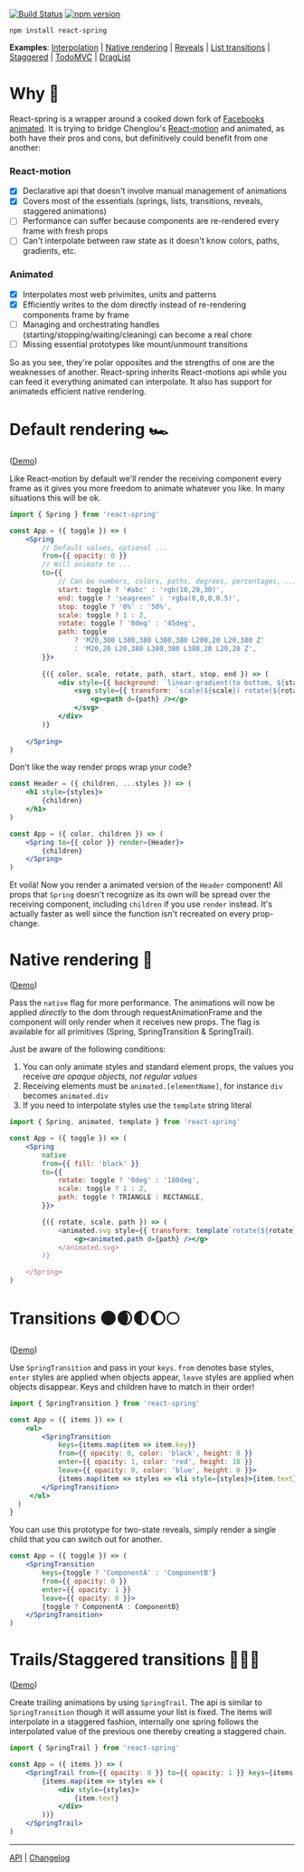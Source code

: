 [![Build Status](https://travis-ci.org/drcmda/react-spring.svg?branch=master)](https://travis-ci.org/drcmda/react-spring) [![npm version](https://badge.fury.io/js/react-spring.svg)](https://badge.fury.io/js/react-spring)

    npm install react-spring

<b>Examples</b>: [Interpolation](https://codesandbox.io/embed/oln44nx8xq) | [Native rendering](https://codesandbox.io/embed/882njxpz29) | [Reveals](https://codesandbox.io/embed/yj52v5689) | [List transitions](https://codesandbox.io/embed/j150ykxrv) | [Staggered](https://codesandbox.io/embed/vvmv6x01l5) | [TodoMVC](https://codesandbox.io/embed/2pk8l7n7kn) | [DragList](https://codesandbox.io/embed/l9zqz0m18z)

# Why 🤔

React-spring is a wrapper around a cooked down fork of [Facebooks animated](http://animatedjs.github.io/interactive-docs/). It is trying to bridge Chenglou's [React-motion](https://github.com/chenglou/react-motion) and animated, as both have their pros and cons, but definitively could benefit from one another:

### React-motion

*   [x] Declarative api that doesn't involve manual management of animations
*   [x] Covers most of the essentials (springs, lists, transitions, reveals, staggered animations)
*   [ ] Performance can suffer because components are re-rendered every frame with fresh props
*   [ ] Can't interpolate between raw state as it doesn't know colors, paths, gradients, etc.

### Animated

*   [x] Interpolates most web privimites, units and patterns
*   [x] Efficiently writes to the dom directly instead of re-rendering components frame by frame
*   [ ] Managing and orchestrating handles (starting/stopping/waiting/cleaning) can become a real chore
*   [ ] Missing essential prototypes like mount/unmount transitions

So as you see, they're polar opposites and the strengths of one are the weaknesses of another. React-spring inherits React-motions api while you can feed it everything animated can interpolate. It also has support for animateds efficient native rendering.

# Default rendering 🏎

([Demo](https://codesandbox.io/embed/oln44nx8xq))

Like React-motion by default we'll render the receiving component every frame as it gives you more freedom to animate whatever you like. In many situations this will be ok.

```jsx
import { Spring } from 'react-spring'

const App = ({ toggle }) => (
    <Spring
        // Default values, optional ...
        from={{ opacity: 0 }}
        // Will animate to ...
        to={{
            // Can be numbers, colors, paths, degrees, percentages, ...
            start: toggle ? '#abc' : 'rgb(10,20,30)',
            end: toggle ? 'seagreen' : 'rgba(0,0,0,0.5)',
            stop: toggle ? '0%' : '50%',
            scale: toggle ? 1 : 2,
            rotate: toggle ? '0deg' : '45deg',
            path: toggle
                ? 'M20,380 L380,380 L380,380 L200,20 L20,380 Z' 
                : 'M20,20 L20,380 L380,380 L380,20 L20,20 Z',
        }}>
        
        {({ color, scale, rotate, path, start, stop, end }) => (
            <div style={{ background: `linear-gradient(to bottom, ${start} ${stop}, ${end} 100%)` }}>
                <svg style={{ transform: `scale(${scale}) rotate(${rotate})` }}>
                    <g><path d={path} /></g>
                </svg>
            </div>
        )}
        
    </Spring>
)
```

Don't like the way render props wrap your code?

```jsx
const Header = ({ children, ...styles }) => (
    <h1 style={styles}>
        {children}
    </h1>
)

const App = ({ color, children }) => (
    <Spring to={{ color }} render={Header}>
        {children}
    </Spring>
)
```

Et voilà! Now you render a animated version of the `Header` component! All props that `Spring` doesn't recognize as its own will be spread over the receiving component, including `children` if you use `render` instead. It's actually faster as well since the function isn't recreated on every prop-change.

# Native rendering 🚀

([Demo](https://codesandbox.io/embed/882njxpz29))

Pass the `native` flag for more performance. The animations will now be applied *directly* to the dom through requestAnimationFrame and the component will only render when it receives new props. The flag is available for all primitives (Spring, SpringTransition & SpringTrail).

Just be aware of the following conditions:

1.  You can only animate styles and standard element props, the values you receive *are opaque objects, not regular values*
2.  Receiving elements must be `animated.[elementName]`, for instance `div` becomes `animated.div`
3.  If you need to interpolate styles use the `template` string literal

```jsx
import { Spring, animated, template } from 'react-spring'

const App = ({ toggle }) => (
    <Spring
        native
        from={{ fill: 'black' }}
        to={{
            rotate: toggle ? '0deg' : '180deg',
            scale: toggle ? 1 : 2,
            path: toggle ? TRIANGLE : RECTANGLE,
        }}>

        {({ rotate, scale, path }) => (
            <animated.svg style={{ transform: template`rotate(${rotate}) scale(${scale})` }}>
                <g><animated.path d={path} /></g>
            </animated.svg>
        )}

    </Spring>
)
```

# Transitions 🌑🌒🌓🌔🌕

([Demo](https://codesandbox.io/embed/j150ykxrv))

Use `SpringTransition` and pass in your `keys`. `from` denotes base styles, `enter` styles are applied when objects appear, `leave` styles are applied when objects disappear. Keys and children have to match in their order!

```jsx
import { SpringTransition } from 'react-spring'

const App = ({ items }) => (
    <ul>
        <SpringTransition
            keys={items.map(item => item.key)}
            from={{ opacity: 0, color: 'black', height: 0 }}
            enter={{ opacity: 1, color: 'red', height: 18 }}
            leave={{ opacity: 0, color: 'blue', height: 0 }}>
            {items.map(item => styles => <li style={styles}>{item.text}</li>)}
        </SpringTransition>
     </ul>
  )
}
```

You can use this prototype for two-state reveals, simply render a single child that you can switch out for another.


```jsx
const App = ({ toggle }) => (
    <SpringTransition
        keys={toggle ? 'ComponentA' : 'ComponentB'} 
        from={{ opacity: 0 }} 
        enter={{ opacity: 1 }} 
        leave={{ opacity: 0 }}>
        {toggle ? ComponentA : ComponentB}
    </SpringTransition>
)
```

# Trails/Staggered transitions 🐾🐾🐾

([Demo](https://codesandbox.io/embed/vvmv6x01l5))

Create trailing animations by using `SpringTrail`. The api is similar to `SpringTransition` though it will assume your list is fixed. The items will interpolate in a staggered fashion, internally one spring follows the interpolated value of the previous one thereby creating a staggered chain.

```jsx
import { SpringTrail } from 'react-spring'

const App = ({ items }) => (
    <SpringTrail from={{ opacity: 0 }} to={{ opacity: 1 }} keys={items.map(item => item.key)}>
        {items.map(item => styles => (
            <div style={styles}>
                {item.text}
            </div>
        ))}
    </SpringTrail>
)
```

---

[API](https://github.com/drcmda/react-spring/blob/master/API.md) | [Changelog](https://github.com/drcmda/react-spring/blob/master/CHANGELOG.md)
